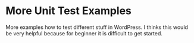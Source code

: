 # More Unit Test Examples

More examples how to test different stuff in WordPress. I thinks this would be very helpful because for beginner it is difficult to get started.